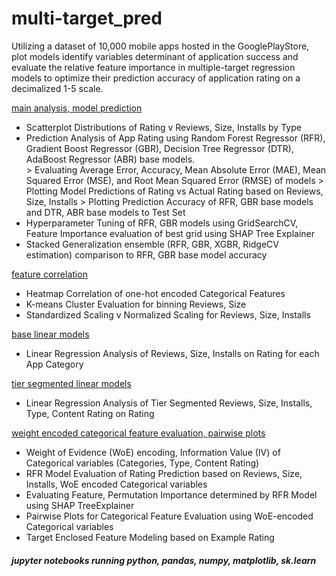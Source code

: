 # multi-target_pred
Utilizing a dataset of 10,000 mobile apps hosted in the GooglePlayStore, plot models identify variables determinant of application success and evaluate the relative feature importance in multiple-target regression models to optimize their prediction accuracy of application rating on a decimalized 1-5 scale.

<a href="https://github.com/cspence001/multiclass_pred/blob/main/app_pred/multi_pred.ipynb">main analysis, model prediction</a>
<ul>
<li>Scatterplot Distributions of Rating v Reviews, Size, Installs by Type</li>
<li>Prediction Analysis of App Rating using Random Forest Regressor (RFR), Gradient Boost Regressor (GBR), Decision Tree Regressor (DTR), AdaBoost Regressor (ABR) base models.</li>
  > Evaluating Average Error, Accuracy, Mean Absolute Error (MAE), Mean Squared Error (MSE), and Root Mean Squared Error (RMSE) of models 
  > Plotting Model Predictions of Rating vs Actual Rating based on Reviews, Size, Installs
  > Plotting Prediction Accuracy of RFR, GBR base models and DTR, ABR base models to Test Set
<li>Hyperparameter Tuning of RFR, GBR models using GridSearchCV, Feature Importance evaluation of best grid using SHAP Tree Explainer</li>
<li>Stacked Generalization ensemble (RFR, GBR, XGBR, RidgeCV estimation) comparison to RFR, GBR base model accuracy </li>
</ul>

<a href="https://github.com/cspence001/multiclass_pred/blob/main/app_pred/tier_segmentation_correlation.ipynb">feature correlation</a>
<ul>
  <li>Heatmap Correlation of one-hot encoded Categorical Features</li>
  <li>K-means Cluster Evaluation for binning Reviews, Size </li>
  <li>Standardized Scaling v Normalized Scaling for Reviews, Size, Installs</li>
</ul>

<a href="https://github.com/cspence001/multiclass_pred/blob/main/app_pred/base_linear_models.ipynb">base linear models</a>
<ul>
  <li>Linear Regression Analysis of Reviews, Size, Installs on Rating for each App Category</li>
</ul>

<a href="https://github.com/cspence001/multiclass_pred/blob/main/app_pred/cluster_linear_models.ipynb">tier segmented linear models</a>
<ul>
  <li>Linear Regression Analysis of Tier Segmented Reviews, Size, Installs, Type, Content Rating on Rating </li>
</ul>

<a href="https://github.com/cspence001/multiclass_pred/blob/main/app_pred/weight_variable_encoding.ipynb">weight encoded categorical feature evaluation, pairwise plots</a>
<ul>
  <li>Weight of Evidence (WoE) encoding, Information Value (IV) of Categorical variables (Categories, Type, Content Rating) </li>
  <li>RFR Model Evaluation of Rating Prediction based on Reviews, Size,	Installs, WoE encoded Categorical variables</li>
  <li>Evaluating Feature, Permutation Importance determined by RFR Model using SHAP TreeExplainer</li>
  <li>Pairwise Plots for Categorical Feature Evaluation using WoE-encoded Categorical variables</li>
  <li>Target Enclosed Feature Modeling based on Example Rating</li>
</ul>



<h5>jupyter notebooks running python, pandas, numpy, matplotlib, sk.learn </h5>

